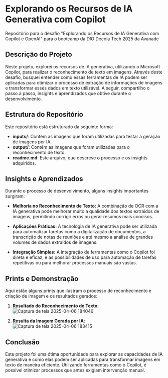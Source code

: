 # Explorando os Recursos de IA Generativa com Copilot
Repositório para o desafio "Explorando os Recursos de IA Generativa com Copilot e OpenAI" para o bootcamp da DIO Decola Tech 2025 da Avanade

## Descrição do Projeto

Neste projeto, explorei os recursos de IA generativa, utilizando o Microsoft Copilot, para realizar o reconhecimento de texto em imagens. Através deste desafio, busquei entender como essas ferramentas de IA podem ser aplicadas para otimizar o processo de extração de informações de imagens e transformar esses dados em texto utilizável. A seguir, compartilho o passo a passo, insights e aprendizados que obtive durante o desenvolvimento.

## Estrutura do Repositório

Este repositório está estruturado da seguinte forma:

- **inputs/**: Contém as imagens que foram utilizadas para testar a geração de imagens por IA.
- **output/**: Contém as imagens que foram utilizadas para o reconhecimento de texto.
- **readme.md**: Este arquivo, que descreve o processo e os insights adquiridos.

## Insights e Aprendizados

Durante o processo de desenvolvimento, alguns insights importantes surgiram:

- **Melhoria no Reconhecimento de Texto:** A combinação de OCR com a IA generativa pode melhorar muito a qualidade dos textos extraídos de imagens, permitindo corrigir erros ou gerar resumos mais concisos.
  
- **Aplicações Práticas:** A tecnologia de IA generativa pode ser utilizada para automatizar tarefas como a digitalização de documentos, a transcrição de notas de reuniões e até mesmo a análise de grandes volumes de dados extraídos de imagens.

- **Integração Simples:** A integração de ferramentas como o Copilot foi direta e eficaz, e as possibilidades de uso para automação de tarefas repetitivas ou para melhorar processos manuais são vastas.

## Prints e Demonstração

Aqui estão alguns prints que ilustram o processo de reconhecimento e criação de imagem e os resultados gerados:

1. **Resultado do Reconhecimento de Texto**:
   ![Captura de tela 2025-04-06 184046](https://github.com/user-attachments/assets/5848bb8a-8310-4a01-b83c-412e860ce59d)

   
2. **Resulta da Imagem Gerada por IA**:
   ![Captura de tela 2025-04-06 183415](https://github.com/user-attachments/assets/ad655aee-05ce-4211-9ef8-d7d9b0621e1d)


## Conclusão

Este projeto foi uma ótima oportunidade para explorar as capacidades de IA generativa e como elas podem ser aplicadas para transformar imagens em texto de maneira eficiente. Utilizando ferramentas como o Copilot, é possível otimizar processos que antes exigiam intervenção manual.
